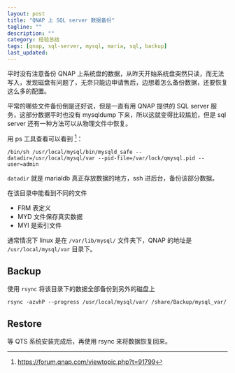 ```yaml
---
layout: post
title: "QNAP 上 SQL server 数据备份"
tagline: ""
description: ""
category: 经验总结
tags: [qnap, sql-server, mysql, maria, sql, backup]
last_updated:
---
```



平时没有注意备份 QNAP 上系统盘的数据，从昨天开始系统盘突然只读，而无法写入，发现磁盘有问题了，无奈只能边申请售后，边想着怎么备份数据，还要恢复这么多的配置。

平常的哪些文件备份倒是还好说，但是一直有用 QNAP 提供的 SQL server 服务，这部分数据平时也没有 mysqldump 下来，所以这就变得比较尴尬，但是 sql server 还有一种方法可以从物理文件中恢复。

用 ps 工具查看可以看到 [^data]：

	/bin/sh /usr/local/mysql/bin/mysqld_safe --datadir=/usr/local/mysql/var --pid-file=/var/lock/qmysql.pid --user=admin

`datadir` 就是 marialdb 真正存放数据的地方，ssh 进后台，备份该部分数据。

在该目录中能看到不同的文件

- FRM 表定义
- MYD 文件保存真实数据
- MYI 是索引文件

通常情况下 linux 是在 `/var/lib/mysql/` 文件夹下，QNAP 的地址是 `/usr/local/mysql/var` 目录下。

## Backup

使用 `rsync` 将该目录下的数据全部备份到另外的磁盘上

	rsync -azvhP --progress /usr/local/mysql/var/ /share/Backup/mysql_var/

## Restore
等 QTS 系统安装完成后，再使用 rsync 来将数据恢复回来。

[^data]: <https://forum.qnap.com/viewtopic.php?t=91799>



